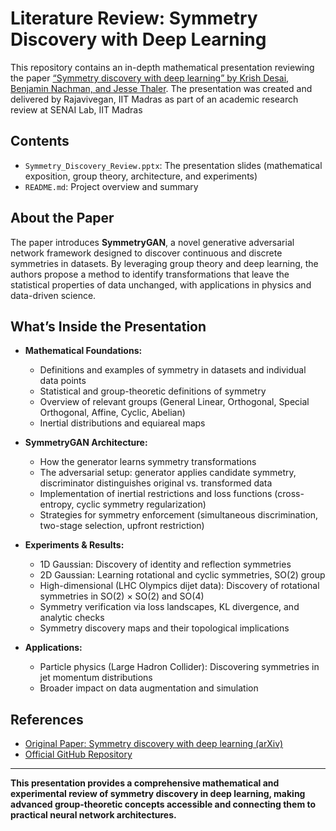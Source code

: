 # Literature Review: Symmetry Discovery with Deep Learning

This repository contains an in-depth mathematical presentation reviewing the paper [“Symmetry discovery with deep learning” by Krish Desai, Benjamin Nachman, and Jesse Thaler](https://github.com/hep-lbdl/symmetrydiscovery). The presentation was created and delivered by Rajavivegan, IIT Madras as part of an academic research review at SENAI Lab, IIT Madras

## Contents

- `Symmetry_Discovery_Review.pptx`: The presentation slides (mathematical exposition, group theory, architecture, and experiments)
- `README.md`: Project overview and summary

## About the Paper

The paper introduces **SymmetryGAN**, a novel generative adversarial network framework designed to discover continuous and discrete symmetries in datasets. By leveraging group theory and deep learning, the authors propose a method to identify transformations that leave the statistical properties of data unchanged, with applications in physics and data-driven science.

## What’s Inside the Presentation

- **Mathematical Foundations:**  
  - Definitions and examples of symmetry in datasets and individual data points  
  - Statistical and group-theoretic definitions of symmetry  
  - Overview of relevant groups (General Linear, Orthogonal, Special Orthogonal, Affine, Cyclic, Abelian)
  - Inertial distributions and equiareal maps

- **SymmetryGAN Architecture:**  
  - How the generator learns symmetry transformations  
  - The adversarial setup: generator applies candidate symmetry, discriminator distinguishes original vs. transformed data  
  - Implementation of inertial restrictions and loss functions (cross-entropy, cyclic symmetry regularization)
  - Strategies for symmetry enforcement (simultaneous discrimination, two-stage selection, upfront restriction)

- **Experiments & Results:**  
  - 1D Gaussian: Discovery of identity and reflection symmetries  
  - 2D Gaussian: Learning rotational and cyclic symmetries, SO(2) group  
  - High-dimensional (LHC Olympics dijet data): Discovery of rotational symmetries in SO(2) × SO(2) and SO(4)  
  - Symmetry verification via loss landscapes, KL divergence, and analytic checks  
  - Symmetry discovery maps and their topological implications

- **Applications:**  
  - Particle physics (Large Hadron Collider): Discovering symmetries in jet momentum distributions  
  - Broader impact on data augmentation and simulation

## References

- [Original Paper: Symmetry discovery with deep learning (arXiv)](https://arxiv.org/abs/2406.03619)
- [Official GitHub Repository](https://github.com/hep-lbdl/symmetrydiscovery)

---

**This presentation provides a comprehensive mathematical and experimental review of symmetry discovery in deep learning, making advanced group-theoretic concepts accessible and connecting them to practical neural network architectures.**






